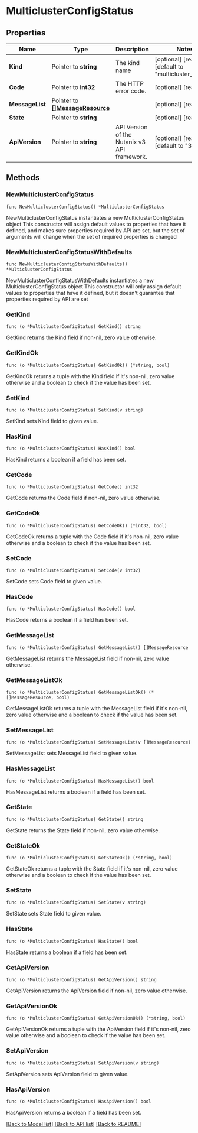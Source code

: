 # MulticlusterConfigStatus

## Properties

Name | Type | Description | Notes
------------ | ------------- | ------------- | -------------
**Kind** | Pointer to **string** | The kind name | [optional] [readonly] [default to "multicluster_config"]
**Code** | Pointer to **int32** | The HTTP error code. | [optional] [readonly] 
**MessageList** | Pointer to [**[]MessageResource**](MessageResource.md) |  | [optional] [readonly] 
**State** | Pointer to **string** |  | [optional] [readonly] 
**ApiVersion** | Pointer to **string** | API Version of the Nutanix v3 API framework. | [optional] [readonly] [default to "3.1.0"]

## Methods

### NewMulticlusterConfigStatus

`func NewMulticlusterConfigStatus() *MulticlusterConfigStatus`

NewMulticlusterConfigStatus instantiates a new MulticlusterConfigStatus object
This constructor will assign default values to properties that have it defined,
and makes sure properties required by API are set, but the set of arguments
will change when the set of required properties is changed

### NewMulticlusterConfigStatusWithDefaults

`func NewMulticlusterConfigStatusWithDefaults() *MulticlusterConfigStatus`

NewMulticlusterConfigStatusWithDefaults instantiates a new MulticlusterConfigStatus object
This constructor will only assign default values to properties that have it defined,
but it doesn't guarantee that properties required by API are set

### GetKind

`func (o *MulticlusterConfigStatus) GetKind() string`

GetKind returns the Kind field if non-nil, zero value otherwise.

### GetKindOk

`func (o *MulticlusterConfigStatus) GetKindOk() (*string, bool)`

GetKindOk returns a tuple with the Kind field if it's non-nil, zero value otherwise
and a boolean to check if the value has been set.

### SetKind

`func (o *MulticlusterConfigStatus) SetKind(v string)`

SetKind sets Kind field to given value.

### HasKind

`func (o *MulticlusterConfigStatus) HasKind() bool`

HasKind returns a boolean if a field has been set.

### GetCode

`func (o *MulticlusterConfigStatus) GetCode() int32`

GetCode returns the Code field if non-nil, zero value otherwise.

### GetCodeOk

`func (o *MulticlusterConfigStatus) GetCodeOk() (*int32, bool)`

GetCodeOk returns a tuple with the Code field if it's non-nil, zero value otherwise
and a boolean to check if the value has been set.

### SetCode

`func (o *MulticlusterConfigStatus) SetCode(v int32)`

SetCode sets Code field to given value.

### HasCode

`func (o *MulticlusterConfigStatus) HasCode() bool`

HasCode returns a boolean if a field has been set.

### GetMessageList

`func (o *MulticlusterConfigStatus) GetMessageList() []MessageResource`

GetMessageList returns the MessageList field if non-nil, zero value otherwise.

### GetMessageListOk

`func (o *MulticlusterConfigStatus) GetMessageListOk() (*[]MessageResource, bool)`

GetMessageListOk returns a tuple with the MessageList field if it's non-nil, zero value otherwise
and a boolean to check if the value has been set.

### SetMessageList

`func (o *MulticlusterConfigStatus) SetMessageList(v []MessageResource)`

SetMessageList sets MessageList field to given value.

### HasMessageList

`func (o *MulticlusterConfigStatus) HasMessageList() bool`

HasMessageList returns a boolean if a field has been set.

### GetState

`func (o *MulticlusterConfigStatus) GetState() string`

GetState returns the State field if non-nil, zero value otherwise.

### GetStateOk

`func (o *MulticlusterConfigStatus) GetStateOk() (*string, bool)`

GetStateOk returns a tuple with the State field if it's non-nil, zero value otherwise
and a boolean to check if the value has been set.

### SetState

`func (o *MulticlusterConfigStatus) SetState(v string)`

SetState sets State field to given value.

### HasState

`func (o *MulticlusterConfigStatus) HasState() bool`

HasState returns a boolean if a field has been set.

### GetApiVersion

`func (o *MulticlusterConfigStatus) GetApiVersion() string`

GetApiVersion returns the ApiVersion field if non-nil, zero value otherwise.

### GetApiVersionOk

`func (o *MulticlusterConfigStatus) GetApiVersionOk() (*string, bool)`

GetApiVersionOk returns a tuple with the ApiVersion field if it's non-nil, zero value otherwise
and a boolean to check if the value has been set.

### SetApiVersion

`func (o *MulticlusterConfigStatus) SetApiVersion(v string)`

SetApiVersion sets ApiVersion field to given value.

### HasApiVersion

`func (o *MulticlusterConfigStatus) HasApiVersion() bool`

HasApiVersion returns a boolean if a field has been set.


[[Back to Model list]](../README.md#documentation-for-models) [[Back to API list]](../README.md#documentation-for-api-endpoints) [[Back to README]](../README.md)


